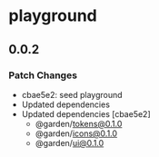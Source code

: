 # playground

## 0.0.2

### Patch Changes

- cbae5e2: seed playground
- Updated dependencies
- Updated dependencies [cbae5e2]
  - @garden/tokens@0.1.0
  - @garden/icons@0.1.0
  - @garden/ui@0.1.0
